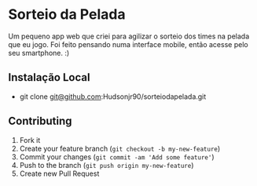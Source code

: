 # Sorteio da Pelada

Um pequeno app web que criei para agilizar o sorteio dos times na pelada que eu jogo. 
Foi feito pensando numa interface mobile, então acesse pelo seu smartphone. :)

## Instalação Local

- git clone git@github.com:Hudsonjr90/sorteiodapelada.git


## Contributing

1. Fork it
2. Create your feature branch (`git checkout -b my-new-feature`)
3. Commit your changes (`git commit -am 'Add some feature'`)
4. Push to the branch (`git push origin my-new-feature`)
5. Create new Pull Request
